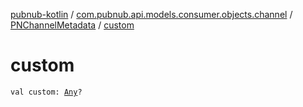 [pubnub-kotlin](../../index.md) / [com.pubnub.api.models.consumer.objects.channel](../index.md) / [PNChannelMetadata](index.md) / [custom](./custom.md)

# custom

`val custom: `[`Any`](https://kotlinlang.org/api/latest/jvm/stdlib/kotlin/-any/index.html)`?`